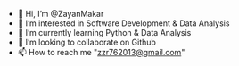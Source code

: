 - 👋 Hi, I’m @ZayanMakar
- 👀 I’m interested in Software Development & Data Analysis
- 🌱 I’m currently learning Python & Data Analysis 
- 💞️ I’m looking to collaborate on Github
- 📫 How to reach me "zzr762013@gmail.com"

<!---
ZayanMakar/ZayanMakar is a ✨ special ✨ repository because its `README.md` (this file) appears on your GitHub profile.
You can click the Preview link to take a look at your changes.
--->
